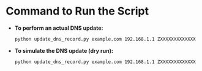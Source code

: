# Command to Run the Script

- **To perform an actual DNS update:**
  ```bash
  python update_dns_record.py example.com 192.168.1.1 ZXXXXXXXXXXXXX
  ```

- **To simulate the DNS update (dry run):**
  ```bash
  python update_dns_record.py example.com 192.168.1.1 ZXXXXXXXXXXXXX --dry-run
  ```
